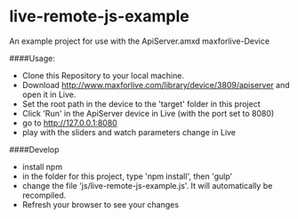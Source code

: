 # live-remote-js-example
An example project for use with the ApiServer.amxd maxforlive-Device


####Usage:

* Clone this Repository to your local machine.
* Download http://www.maxforlive.com/library/device/3809/apiserver and open it in Live.
* Set the root path in the device to the 'target' folder in this project
* Click 'Run' in the ApiServer device in Live (with the port set to 8080)
* go to http://127.0.0.1:8080
* play with the sliders and watch parameters change in Live


####Develop

 * install npm
 * in the folder for this project, type 'npm install', then 'gulp'
 * change the file 'js/live-remote-js-example.js'. It will automatically be recompiled.
 * Refresh your browser to see your changes


